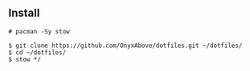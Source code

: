 ## Install

```
# pacman -Sy stow

$ git clone https://github.com/OnyxAbove/dotfiles.git ~/dotfiles/
$ cd ~/dotfiles/
$ stow */
```
